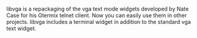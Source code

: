 libvga is a repackaging of the vga text mode widgets developed by Nate Case for his Gtermix telnet client. Now you can easily use them in other projects. libvga includes a terminal widget in addition to the standard vga text widget.
